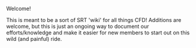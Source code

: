 
Welcome!

This is meant to be a sort of SRT 'wiki' for all things CFD! Additions are welcome, but this is just an ongoing way to document our efforts/knowledge and make it easier for new members to start out on this wild (and painful) ride.